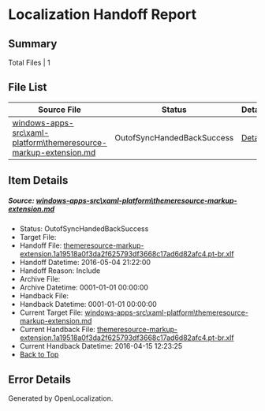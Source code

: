 # <a name='report-top'></a> Localization Handoff Report

## Summary
 Total Files | 1

## File List
 Source File | Status | Details 
 ----------- | ------ | ------- 
 [windows-apps-src\xaml-platform\themeresource-markup-extension.md](https://github.com/Microsoft/windows-apps/blob/9c657f906e6dedb259b8a98373f56ac5a63bd845/windows-apps-src/xaml-platform/themeresource-markup-extension.md) | OutofSyncHandedBackSuccess | [Details](#246c991bbdbc95e73ea8d4884cd4d617592bfc513787)

## Item Details
##### <a name='246c991bbdbc95e73ea8d4884cd4d617592bfc513787'></a> Source: [windows-apps-src\xaml-platform\themeresource-markup-extension.md](https://github.com/Microsoft/windows-apps/blob/9c657f906e6dedb259b8a98373f56ac5a63bd845/windows-apps-src/xaml-platform/themeresource-markup-extension.md)
* Status: OutofSyncHandedBackSuccess
* Target File: 
* Handoff File: [themeresource-markup-extension.1a19518a0f3da2f625793df3668c17ad6d82afc4.pt-br.xlf](https://github.com/Microsoft/WDG.handoff/blob/644d387611e9c93e36ce7fcc1772d7f169e2721b/ol-handoff/Microsoft/windows-apps.pt-br/master/themeresource-markup-extension.1a19518a0f3da2f625793df3668c17ad6d82afc4.pt-br.xlf)
* Handoff Datetime: 2016-05-04 21:22:00
* Handoff Reason: Include
* Archive File: 
* Archive Datetime: 0001-01-01 00:00:00
* Handback File: 
* Handback Datetime: 0001-01-01 00:00:00
* Current Target File: [windows-apps-src\xaml-platform\themeresource-markup-extension.md](https://github.com/Microsoft/windows-apps.pt-br/blob/149c863f61fcc324db3e3dea8782e6276b20d1c2/windows-apps-src/xaml-platform/themeresource-markup-extension.md)
* Current Handback File: [themeresource-markup-extension.1a19518a0f3da2f625793df3668c17ad6d82afc4.pt-br.xlf](https://github.com/Microsoft/WDG.handback/blob/18f7494fe80578448c47b9ba618e4f4ad7301261/ol-handback/Microsoft/windows-apps.pt-br/master/themeresource-markup-extension.1a19518a0f3da2f625793df3668c17ad6d82afc4.pt-br.xlf)
* Current Handback Datetime: 2016-04-15 12:23:25
* [Back to Top](#report-top)


## Error Details

Generated by OpenLocalization.
